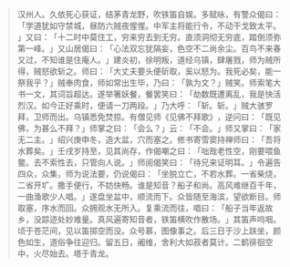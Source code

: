 
> 汉州人。久依死心获证，结茅青龙野，吹铁笛自娱。多赋咏，有警众偈曰：​「学道犹如守禁城，昼防六贼夜惺惺。中军主将能行令，不动干戈致太平。​」又曰：​「十二时中莫住工，穷来穷去到无穷。直须洞彻无穷底，踏倒须弥第一峰。​」又山居偈曰：​「心法双忘犹隔妄，色空不二尚余尘。百鸟不来春又过，不知谁是住庵人。​」建炎初，徐明叛，道经乌镇，肆屠戮，师为贼所得，贼怒欲斩之。师曰：​「大丈夫要头便斫取，奚以怒为。我死必矣，能一祭我乎？​」贼奉肉食，师如常出生毕，乃曰：​「孰为文？​」贼笑。师索笔大书一文，其词旨超达。遂举箸妖餐，餐罢笑曰：​「劫数既遭离乱，我是快活烈汉。如今正好乘时，便请一刀两段。​」乃大呼：​「斩。斩。​」贼大骇罗拜，卫师而出。乌镇悉免焚掠。有僧见师《见佛不拜歌》​，逆问曰：​「既见佛，为甚么不拜？​」师掌之曰：​「会么？​」云：​「不会。​」师又掌曰：​「家无二主。​」绍兴庚申冬，造大盆，穴而塞之。修书寄雪窦持禅师曰：​「吾将水葬矣。​」壬戌岁持至，见其尚存，作偈嘲之曰：​「咄哉老性空，刚要喂鱼鳖。去不索性去，只管向人说。​」师阅偈笑曰：​「待兄来证明耳。​」令遍告四众，众集，师为说法要，仍说偈曰：​「坐脱立亡，不若水葬。一省柴烧，二省开圹。撒手便行，不妨快畅。谁是知音？船子和尚。高风难继百千年，一曲渔歌少人唱。​」遂盘坐盆中，顺流而下。众皆随至海滨，望欲断目。师取塞，序水而回。众拥观水无所入。复乘流而往，唱曰：​「船子当年返故乡，没踪迹处妙难量。真风遍寄知音者，铁笛横吹作散场。​」其笛声呜咽。顷于苍茫间，见以笛掷空而没。众号慕，图像事之。后三日于沙上趺坐，颜色如生，道俗争往迎归。留五日，阇维，舍利大如菽者莫计。二鹤徘徊空中，火尽始去。塔于青龙。
